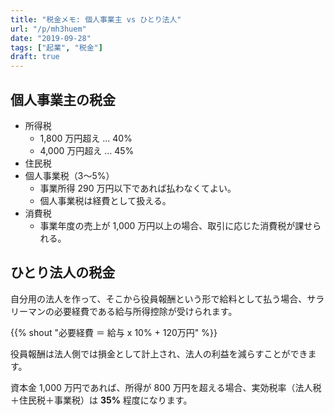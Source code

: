 ```yaml
---
title: "税金メモ: 個人事業主 vs ひとり法人"
url: "/p/mh3huem"
date: "2019-09-28"
tags: ["起業", "税金"]
draft: true
---
```


個人事業主の税金
----

- 所得税
    - 1,800 万円超え ... 40%
    - 4,000 万円超え ... 45%
- 住民税
- 個人事業税（3〜5%）
    - 事業所得 290 万円以下であれば払わなくてよい。
    - 個人事業税は経費として扱える。
- 消費税
    - 事業年度の売上が 1,000 万円以上の場合、取引に応じた消費税が課せられる。


ひとり法人の税金
----

自分用の法人を作って、そこから役員報酬という形で給料として払う場合、サラリーマンの必要経費である給与所得控除が受けられます。

{{% shout "必要経費 ＝ 給与 x 10% + 120万円" %}}

役員報酬は法人側では損金として計上され、法人の利益を減らすことができます。

資本金 1,000 万円であれば、所得が 800 万円を超える場合、実効税率（法人税＋住民税＋事業税）は **35%** 程度になります。

